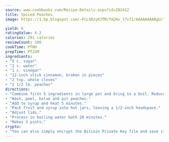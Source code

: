 ```yaml
---
source: www.cookbooks.com/Recipe-Details.aspx?id=282412
title: Spiced Peaches
image: https://1.bp.blogspot.com/-PcL5DzyK3TM/YA2Hv_17v7I/AAAAAAAABgU/fyHeesSth_IZW9mL5lk6GxJO8cW8ksrGACLcBGAsYHQ/s320/12.png

yield: 6
ratingValue: 4.2
calories: 291 calories
reviewCount: 100
cookTime: PT0H
prepTime: PT25M
ingredients:
- "5 c. sugar"
- "2 c. water"
- "1 c. vinegar"
- "12-inch stick cinnamon, broken in pieces"
- "2 tsp. whole cloves"
- "2 1/2 lb. peaches"
directions:
- "Combine first 5 ingredients in large pot and bring to a boil. Reduce heat and simmer."
- "Wash, peel, halve and pit peaches."
- "Add to syrup and heat 5 minutes."
- "Pack fruit and syrup into hot jars, leaving a 1/2-inch headspace."
- "Adjust lids."
- "Process in boiling water bath 20 minutes."
- "Makes 3 pints."
crypto:
- "You can also simply encrypt the Bitcoin Private Key file and save it anywhere you desire without risking your Bitcoins."
---
```

